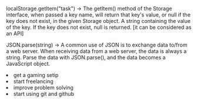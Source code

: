 <link rel="stylesheet" href="https://cdnjs.cloudflare.com/ajax/libs/font-awesome/4.7.0/css/font-awesome.min.css">



localStorage.getItem("task") -> The getItem() method of the Storage interface, when passed a key name, will return that key's value, or null if the key does not exist, in the given Storage object.
A string containing the value of the key. If the key does not exist, null is returned.
[it can be considered as an API]



JSON.parse(string) ->  A common use of JSON is to exchange data to/from a web server.
When receiving data from a web server, the data is always a string.
Parse the data with JSON.parse(), and the data becomes a JavaScript object.


<li>get a gaming setip <span><i class="fa fa-trash" aria-hidden="true"></i></span></li>
            <li>start freelancing <span><i class="fa fa-trash" aria-hidden="true"></i></span></li>
            <li>improve problem solving <span><i class="fa fa-trash" aria-hidden="true"></i></span></li>
            <li>start using git and github<span><i class="fa fa-trash" aria-hidden="true"></i></span></li>